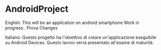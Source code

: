# AndroidProject
English:
This will be an application on android smartphone 
Work in progress..
Prova Changes

Italiano:
Questo progetto ha l'obiettivo di creare un'applicazione eseguibile su Android Devices.
Questo lavoro verrà presentato all'esame di maturità.


